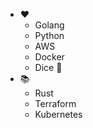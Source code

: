 * :heart:
  * Golang
  * Python
  * AWS
  * Docker
  * Dice :game_die:
* :books:
  * Rust
  * Terraform
  * Kubernetes
